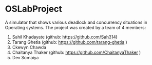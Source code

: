 # OSLabProject
A simulator that shows various deadlock and concurrency situations in Operating systems.
The project was created by a team of 4 members:
1. Sahil Khadayate (github:  https://github.com/Sah314)
2. Tarang Ghetia (github: https://github.com/tarang-ghetia )
3. Ckewyn Chawda
4. Chaitanya Thaker (github: https://github.com/ChaitanyaThaker )
5. Dev Somaiya
